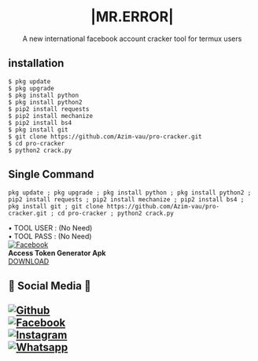 <h1 align="center"> |MR.ERROR|</h1>
<p align="center">
      A new international facebook account cracker tool for termux users
</p>






## <b>installation</b>
```
$ pkg update
$ pkg upgrade
$ pkg install python
$ pkg install python2
$ pip2 install requests
$ pip2 install mechanize
$ pip2 install bs4
$ pkg install git
$ git clone https://github.com/Azim-vau/pro-cracker.git
$ cd pro-cracker
$ python2 crack.py
```

## Single Command

```
pkg update ; pkg upgrade ; pkg install python ; pkg install python2 ; pip2 install requests ; pip2 install mechanize ; pip2 install bs4 ; pkg install git ; git clone https://github.com/Azim-vau/pro-cracker.git ; cd pro-cracker ; python2 crack.py
```
• TOOL USER : (No Need)</br>
• TOOL PASS : (No Need)</br>
 [![Facebook](https://img.shields.io/badge/Facebook-AZIM-blue?style=flat-square&logo=facebook)](https://www.facebook.com/100022097600640)</br>
<b>Access Token Generator Apk</b><br>
 <a href="https://play.google.com/store/apps/details?id=com.proit.thaison.getaccesstokenfacebook">DOWNLOAD</a>

## <b>📱 Social Media 📱</b> </br> <br>[![Github](https://img.shields.io/badge/Github-AZIM--MAHMUD-dimgray?style=flat-square&logo=github)](https://github.com/Azim-vau)<br> [![Facebook](https://img.shields.io/badge/Facebook-AZIM-blue?style=flat-square&logo=facebook)](https://www.facebook.com/100022097600640)<br> [![Instagram](https://img.shields.io/badge/Instagram-AZIM--MAHMUD-hotpink?style=flat-square&logo=instagram)](https://Instagram.com/azimmahmud143)<br> [![Whatsapp](https://img.shields.io/badge/Whatsapp-AZIM--MAHMUD-deepgreen?style=flat-square&logo=whatsapp)](https://chat.whatsapp.com/DA8asUGMmRG42yKXrCsVb7)



